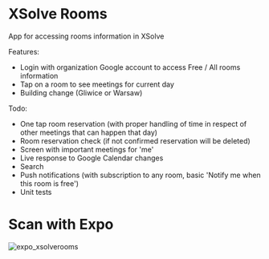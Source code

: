 # XSolve Rooms
App for accessing rooms information in XSolve

Features:

* Login with organization Google account to access Free / All rooms information
* Tap on a room to see meetings for current day
* Building change (Gliwice or Warsaw)

Todo:

* One tap room reservation (with proper handling of time in respect of other meetings that can happen that day)
* Room reservation check (if not confirmed reservation will be deleted)
* Screen with important meetings for 'me'
* Live response to Google Calendar changes
* Search
* Push notifications (with subscription to any room, basic 'Notify me when this room is free')
* Unit tests

# Scan with Expo 

![expo_xsolverooms](https://user-images.githubusercontent.com/5389160/38808305-ef9fdc3e-417f-11e8-8ac2-235e7fe0c1b4.png)
